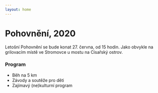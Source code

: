 ```yaml
---
layout: home
---
```


# Pohovnění, 2020
Letošní Pohovnění se bude konat 27. června, od 15 hodin. Jako obvykle na grilovacím místě ve Stromovce u mostu na Císařský ostrov.

### Program
* Běh na 5 km
* Závody a soutěže pro děti
* Zajímavý (ne)kulturní program
